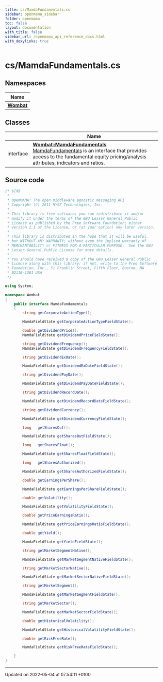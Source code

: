 ```yaml
---
title: cs/MamdaFundamentals.cs
sidebar: openmama_sidebar
folder: openmama
toc: false
layout: documentation
with_title: false
sidebar_url: /openmama_api_reference_docs.html
with_doxylinks: true
---
```


# cs/MamdaFundamentals.cs



## Namespaces

| Name           |
| -------------- |
| **[Wombat](namespaceWombat.html)**  |

## Classes

|                | Name           |
| -------------- | -------------- |
| interface | **[Wombat::MamdaFundamentals](interfaceWombat_1_1MamdaFundamentals.html)** <br>[MamdaFundamentals]() is an interface that provides access to the fundamental equity pricing/analysis attributes, indicators and ratios.  |




## Source code

```csharp
/* $Id$
 *
 * OpenMAMA: The open middleware agnostic messaging API
 * Copyright (C) 2011 NYSE Technologies, Inc.
 *
 * This library is free software; you can redistribute it and/or
 * modify it under the terms of the GNU Lesser General Public
 * License as published by the Free Software Foundation; either
 * version 2.1 of the License, or (at your option) any later version.
 *
 * This library is distributed in the hope that it will be useful,
 * but WITHOUT ANY WARRANTY; without even the implied warranty of
 * MERCHANTABILITY or FITNESS FOR A PARTICULAR PURPOSE.  See the GNU
 * Lesser General Public License for more details.
 *
 * You should have received a copy of the GNU Lesser General Public
 * License along with this library; if not, write to the Free Software
 * Foundation, Inc., 51 Franklin Street, Fifth Floor, Boston, MA
 * 02110-1301 USA
 */

using System;

namespace Wombat
{
    public interface MamdaFundamentals
    {
        string getCorporateActionType();

        MamdaFieldState getCorporateActionTypeFieldState();

        double getDividendPrice();
        MamdaFieldState getDividendPriceFieldState();

        string getDividendFrequency();
        MamdaFieldState getDividendFrequencyFieldState();

        string getDividendExDate();

        MamdaFieldState getDividendExDateFieldState();

        string getDividendPayDate();

        MamdaFieldState getDividendPayDateFieldState();

        string getDividendRecordDate();

        MamdaFieldState getDividendRecordDateFieldState();

        string getDividendCurrency();

        MamdaFieldState getDividendCurrencyFieldState();

        long   getSharesOut();

        MamdaFieldState getSharesOutFieldState();

        long   getSharesFloat();

        MamdaFieldState getSharesFloatFieldState();

        long   getSharesAuthorized();

        MamdaFieldState getSharesAuthorizedFieldState();

        double getEarningsPerShare();

        MamdaFieldState getEarningsPerShareFieldState();

        double getVolatility();

        MamdaFieldState getVolatilityFieldState();

        double getPriceEarningsRatio();

        MamdaFieldState getPriceEarningsRatioFieldState();

        double getYield();

        MamdaFieldState getYieldFieldState();

        string getMarketSegmentNative();

        MamdaFieldState getMarketSegmentNativeFieldState();

        string getMarketSectorNative();

        MamdaFieldState getMarketSectorNativeFieldState();

        string getMarketSegment();

        MamdaFieldState getMarketSegmentFieldState();

        string getMarketSector();

        MamdaFieldState getMarketSectorFieldState();

        double getHistoricalVolatility();

        MamdaFieldState getHistoricalVolatilityFieldState();

        double getRiskFreeRate();

        MamdaFieldState getRiskFreeRateFieldState();

    }
}
```


-------------------------------

Updated on 2022-05-04 at 07:54:11 +0100

